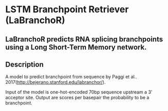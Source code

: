 # LSTM Branchpoint Retriever (LaBranchoR)

## LaBranchoR predicts RNA splicing branchpoints using a Long Short-Term Memory network.


## Description

A model to predict branchpoint from sequence by Paggi et al.. 2017(http://bejerano.stanford.edu/labranchor/).

Input of the model is one-hot-encoded 70bp sequence upstream a 3' acceptor site. Output are scores per basepair the probability to be a branchpoint. 
